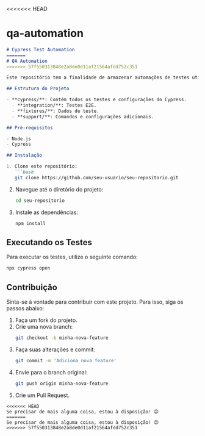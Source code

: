 <<<<<<< HEAD
# qa-automation

```markdown
# Cypress Test Automation
=======
# QA Automation
>>>>>>> 57f550313848e2a8de0d11af21564afdd752c351

Este repositório tem a finalidade de armazenar automações de testes utilizando o Cypress. Os testes são focados especialmente no site Sauce Demo e incluem testes de ponta a ponta (E2E).

## Estrutura do Projeto

- **cypress/**: Contém todos os testes e configurações do Cypress.
  - **integration/**: Testes E2E.
  - **fixtures/**: Dados de teste.
  - **support/**: Comandos e configurações adicionais.

## Pré-requisitos

- Node.js
- Cypress

## Instalação

1. Clone este repositório:
   ```bash
   git clone https://github.com/seu-usuario/seu-repositorio.git
   ```
2. Navegue até o diretório do projeto:
   ```bash
   cd seu-repositorio
   ```
3. Instale as dependências:
   ```bash
   npm install
   ```

## Executando os Testes

Para executar os testes, utilize o seguinte comando:
```bash
npx cypress open
```

## Contribuição

Sinta-se à vontade para contribuir com este projeto. Para isso, siga os passos abaixo:

1. Faça um fork do projeto.
2. Crie uma nova branch:
   ```bash
   git checkout -b minha-nova-feature
   ```
3. Faça suas alterações e commit:
   ```bash
   git commit -m 'Adiciona nova feature'
   ```
4. Envie para o branch original:
   ```bash
   git push origin minha-nova-feature
   ```
5. Crie um Pull Request.

```
<<<<<<< HEAD
Se precisar de mais alguma coisa, estou à disposição! 😊
=======
Se precisar de mais alguma coisa, estou à disposição! 😊
>>>>>>> 57f550313848e2a8de0d11af21564afdd752c351
